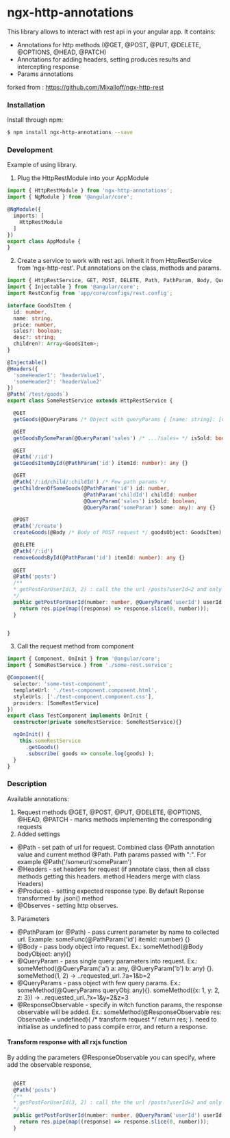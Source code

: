 # ngx-http-annotations

This library allows to interact with rest api in your angular app.
It contains:

  - Annotations for http methods (@GET, @POST, @PUT, @DELETE, @OPTIONS, @HEAD, @PATCH)
  - Annotations for adding headers, setting produces results and intercepting response
  - Params annotations
  
  forked from : https://github.com/Mixalloff/ngx-http-rest 

### Installation

Install through npm:

```sh
$ npm install ngx-http-annotations --save
```


### Development

Example of using library.

1) Plug the HttpRestModule into your AppModule

```typescript
import { HttpRestModule } from 'ngx-http-annotations';
import { NgModule } from '@angular/core';

@NgModule({
  imports: [
    HttpRestModule
  ]
})
export class AppModule {
}
```

2) Create a service to work with rest api. Inherit it from HttpRestService from 'ngx-http-rest'. Put annotations on the class, methods and params.


```typescript
import { HttpRestService, GET, POST, DELETE, Path, PathParam, Body, QueryParam, QueryParams, ResponseObservable } from 'ngx-http-annotations';
import { Injectable } from '@angular/core';
import RestConfig from 'app/core/configs/rest.config';

interface GoodsItem {
  id: number,
  name: string,
  price: number,
  sales?: boolean;
  desc?: string;
  children?: Array<GoodsItem>;
}

@Injectable()
@Headers({
  'someHeader1': 'headerValue1',
  'someHeader2': 'headerValue2'
})
@Path(`/test/goods`)
export class SomeRestService extends HttpRestService {

  @GET
  getGoods(@QueryParams /* Object with queryParams { [name: string]: [value: any] } */ queryObj?: any): any {}

  @GET
  getGoodsBySomeParam(@QueryParam('sales') /* ...?sales= */ isSold: boolean): any {}

  @GET
  @Path('/:id')
  getGoodsItemById(@PathParam('id') itemId: number): any {}

  @GET
  @Path('/:id/child/:childId') /* Few path params */
  getChildrenOfSomeGoods(@PathParam('id') id: number,
                         @PathParam('childId') childId: number
                         @QueryParam('sales') isSold: boolean,
                         @QueryParam('someParam') some: any): any {}

  @POST
  @Path('/create')
  createGoods(@Body /* Body of POST request */ goodsObject: GoodsItem): any {}

  @DELETE
  @Path('/:id')
  removeGoodsById(@PathParam('id') itemId: number): any {}
  
  @GET
  @Path('posts')
  /**
  * getPostForUserId(3, 2) : call the the url /posts?userId=2 and only take 3 results
  */
  public getPostForUserId(number: number, @QueryParam('userId') userId: number, @ResponseObservable res: Observable<any> = undefined): Observable<any> {
    return res.pipe(map((response) => response.slice(0, number)));
  }


}
```

3) Call the request method from component

```typescript
import { Component, OnInit } from '@angular/core';
import { SomeRestService } from './some-rest.service';

@Component({
  selector: 'some-test-component',
  templateUrl: './test-component.component.html',
  styleUrls: ['./test-component.component.css'],
  providers: [SomeRestService]
})
export class TestComponent implements OnInit {
  constructor(private someRestService: SomeRestService){}

  ngOnInit() {
    this.someRestService
      .getGoods()
      .subscribe( goods => console.log(goods) );
  }
}
```

### Description
Available annotations:
1) Request methods
@GET, @POST, @PUT, @DELETE, @OPTIONS, @HEAD, @PATCH - marks methods implementing the corresponding requests
2) Added settings
 - @Path - set path of url for request. Combined class @Path annotation value and current method @Path. Path params passed with ":". For example @Path('/someurl/:someParam')
 - @Headers - set headers for request (if annotate class, then all class methods getting this headers. method Headers merge with class Headers)
 - @Produces - setting expected response type. By default Reponse transformed by .json() method
 - @Observes - setting http observes.
 3) Parameters
 - @PathParam (or @Path) - pass current parameter by name to collected url. Example: someFunc(@PathParam('id') itemId: number) {}
 - @Body - pass body object into request. Ex.: someMethod(@Body bodyObject: any){}
 - @QueryParam - pass single query parameters into request. Ex.: someMethod(@QueryParam('a') a: any, @QueryParam('b') b: any) {}. someMethod(1, 2) -> ..requested_url..?a=1&b=2
 - @QueryParams - pass object with few query params. Ex.: someMethod(@QueryParams queryObj: any){}. someMethod({x: 1, y: 2, z: 3}) -> ..requested_url..?x=1&y=2&z=3
 - @ResponseObservable - specify in witch function params, the response observable will be added. Ex.: someMethod(@ResponseObservable res: Observable<any> = undefined){ /* transform request */ return res; }. need to initialise as undefined to pass compile error, and return a response. 
 
 
 #### Transform response with all rxjs function
 
 By adding the parameters @ResponseObservable you can specify, where add the observable response, 
 
  ```typescript
    
    @GET
    @Path('posts')
    /**
    * getPostForUserId(3, 2) : call the the url /posts?userId=2 and only take 3 results
    */
    public getPostForUserId(number: number, @QueryParam('userId') userId: number, @ResponseObservable res: Observable<any> = undefined): Observable<any> {
      return res.pipe(map((response) => response.slice(0, number)));
    }
  ```
